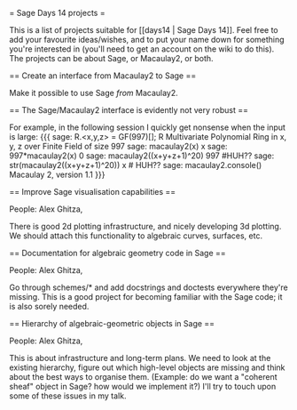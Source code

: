 = Sage Days 14 projects =

This is a list of projects suitable for [[days14 | Sage Days 14]].  Feel free to add your favourite ideas/wishes, and to put your name down for something you're interested in (you'll need to get an account on the wiki to do this).  The projects can be about Sage, or Macaulay2, or both.

== Create an interface from Macaulay2 to Sage ==

Make it possible to use Sage *from* Macaulay2.

== The Sage/Macaulay2 interface is evidently not very robust ==

For example, in the following session I quickly get nonsense when the input is large:
{{{
sage: R.<x,y,z> = GF(997)[]; R
Multivariate Polynomial Ring in x, y, z over Finite Field of size 997
sage: macaulay2(x)
x
sage: 997*macaulay2(x)
0
sage: macaulay2((x+y+z+1)^20)
997   #HUH??
sage: str(macaulay2((x+y+z+1)^20))
x     # HUH??
sage: macaulay2.console()
Macaulay 2, version 1.1
}}}


== Improve Sage visualisation capabilities ==

People: Alex Ghitza, 

There is good 2d plotting infrastructure, and nicely developing 3d plotting.  We should attach this functionality to algebraic curves, surfaces, etc.


== Documentation for algebraic geometry code in Sage ==

People: Alex Ghitza, 

Go through schemes/* and add docstrings and doctests everywhere they're missing.  This is a good project for becoming familiar with the Sage code; it is also sorely needed.


== Hierarchy of algebraic-geometric objects in Sage ==

People: Alex Ghitza, 

This is about infrastructure and long-term plans.  We need to look at the existing hierarchy, figure out which high-level objects are missing and think about the best ways to organise them.  (Example: do we want a "coherent sheaf" object in Sage?  how would we implement it?)  I'll try to touch upon some of these issues in my talk.
